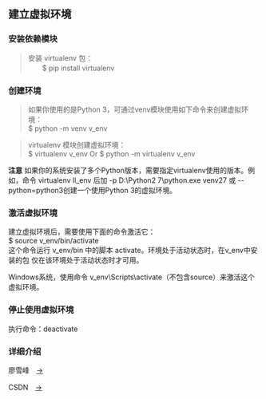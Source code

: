 ## 建立虚拟环境

### 安装依赖模块 ###
> 安装 virtualenv 包：
</br>　　$ pip install virtualenv

### 创建环境 ###
> 如果你使用的是Python 3，可通过venv模块使用如下命令来创建虚拟环境：
</br>$ python -m venv v_env

> virtualenv 模块创建虚拟环境：
</br>$ virtualenv v_env Or $ python -m virtualenv v_env

**注意** 如果你的系统安装了多个Python版本，需要指定virtualenv使用的版本。例如，命令 virtualenv ll_env 后加 -p D:\Python2
7\python.exe venv27 或 --python=python3创建一个使用Python 3的虚拟环境。

### 激活虚拟环境 ###
建立虚拟环境后，需要使用下面的命令激活它： </br>
$ source v_env/bin/activate </br>
这个命令运行 v_env/bin 中的脚本 activate。环境处于活动状态时，在v_env中安装的包 仅在该环境处于活动状态时才可用。

Windows系统，使用命令 v_env\Scripts\activate（不包含source）来激活这个虚拟环境。

### 停止使用虚拟环境 ###
执行命令：deactivate

### 详细介绍 ###
廖雪峰　[→](https://www.liaoxuefeng.com/wiki/0014316089557264a6b348958f449949df42a6d3a2e542c000/001432712108300322c61f256c74803b43bfd65c6f8d0d0000)

CSDN　[→](http://blog.csdn.net/geekun/article/details/51325383)
